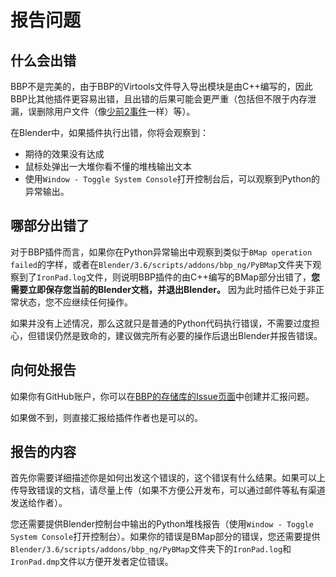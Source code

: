 # 报告问题

## 什么会出错

BBP不是完美的，由于BBP的Virtools文件导入导出模块是由C++编写的，因此BBP比其他插件更容易出错，且出错的后果可能会更严重（包括但不限于内存泄漏，误删除用户文件（像[少前2事件](https://www.163.com/dy/article/IGUHP2TE0526D7OK.html)一样）等）。

在Blender中，如果插件执行出错，你将会观察到：

* 期待的效果没有达成
* 鼠标处弹出一大堆你看不懂的堆栈输出文本
* 使用`Window - Toggle System Console`打开控制台后，可以观察到Python的异常输出。

## 哪部分出错了

对于BBP插件而言，如果你在Python异常输出中观察到类似于`BMap operation failed`的字样，或者在`Blender/3.6/scripts/addons/bbp_ng/PyBMap`文件夹下观察到了`IronPad.log`文件，则说明BBP插件的由C++编写的BMap部分出错了，**您需要立即保存您当前的Blender文档，并退出Blender。** 因为此时插件已处于非正常状态，您不应继续任何操作。

如果并没有上述情况，那么这就只是普通的Python代码执行错误，不需要过度担心，但错误仍然是致命的，建议做完所有必要的操作后退出Blender并报告错误。

## 向何处报告

如果你有GitHub账户，你可以在[BBP的存储库的Issue页面](https://github.com/yyc12345/BallanceBlenderHelper/issues)中创建并汇报问题。

如果做不到，则直接汇报给插件作者也是可以的。

## 报告的内容

首先你需要详细描述你是如何出发这个错误的，这个错误有什么结果。如果可以上传导致错误的文档，请尽量上传（如果不方便公开发布，可以通过邮件等私有渠道发送给作者）。

您还需要提供Blender控制台中输出的Python堆栈报告（使用`Window - Toggle System Console`打开控制台）。如果你的错误是BMap部分的错误，您还需要提供`Blender/3.6/scripts/addons/bbp_ng/PyBMap`文件夹下的`IronPad.log`和`IronPad.dmp`文件以方便开发者定位错误。
